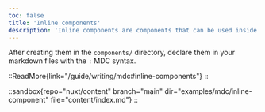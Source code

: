 ```yaml
---
toc: false
title: 'Inline components'
description: 'Inline components are components that can be used inside paragraphs.'
---
```


After creating them in the `components/` directory, declare them in your markdown files with the `:` MDC syntax.

::ReadMore{link="/guide/writing/mdc#inline-components"}
::

::sandbox{repo="nuxt/content" branch="main" dir="examples/mdc/inline-component" file="content/index.md"}
::
